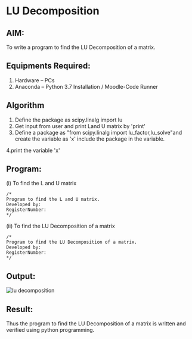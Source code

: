 # LU Decomposition 

## AIM:
To write a program to find the LU Decomposition of a matrix.

## Equipments Required:
1. Hardware – PCs
2. Anaconda – Python 3.7 Installation / Moodle-Code Runner

## Algorithm
1. Define the package as scipy.linalg import lu
2. Get input from user and print Land U matrix by 'print'
3. Define a package  as "from scipy.linalg import lu_factor,lu_solve"and create the
  variable as 'x' include the package in the variable.

4.print the variable 'x' 
   

## Program:
(i) To find the L and U matrix
```
/*
Program to find the L and U matrix.
Developed by: 
RegisterNumber: 
*/
```
(ii) To find the LU Decomposition of a matrix
```
/*
Program to find the LU Decomposition of a matrix.
Developed by: 
RegisterNumber: 
*/
```

## Output:
![lu decomposition]()


## Result:
Thus the program to find the LU Decomposition of a matrix is written and verified using python programming.

